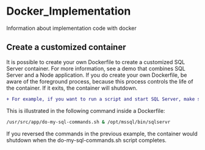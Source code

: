# Docker_Implementation
Information about implementation code with docker

## Create a customized container
It is possible to create your own Dockerfile to create a customized SQL Server container. For more information, see a demo that combines SQL Server and a Node application. If you do create your own Dockerfile, be aware of the foreground process, because this process controls the life of the container. If it exits, the container will shutdown. 

```diff
+ For example, if you want to run a script and start SQL Server, make sure that the SQL Server process is the right-most command). All other commands are run in the background. 
```
This is illustrated in the following command inside a Dockerfile:

```bash
/usr/src/app/do-my-sql-commands.sh & /opt/mssql/bin/sqlservr
```
If you reversed the commands in the previous example, the container would shutdown when the do-my-sql-commands.sh script completes.
